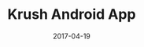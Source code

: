 ---
layout: default
modal-id: 2
date: 2017-04-19
title: Krush Android App
project: krush
img: krush-logo2.png
alt: krush-logo
project-date: January 2017
client: CSCI 4176 Mobile Computing 
description: Term project for CSCI 4176 Mobile Computing class. Working with a team of four other students we created KRUSH, a native Android app that connects students with tutors
---